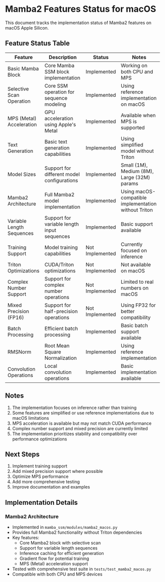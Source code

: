 # Mamba2 Features Status for macOS

This document tracks the implementation status of Mamba2 features on macOS Apple Silicon.

## Feature Status Table

| Feature | Description | Status | Notes |
|---------|-------------|---------|-------|
| Basic Mamba Block | Core Mamba SSM block implementation | Implemented | Working on both CPU and MPS |
| Selective Scan Operation | Core SSM operation for sequence modeling | Implemented | Using reference implementation on macOS |
| MPS (Metal) Acceleration | GPU acceleration using Apple's Metal | Implemented | Available when MPS is supported |
| Text Generation | Basic text generation capabilities | Implemented | Using simplified model without Triton |
| Model Sizes | Support for different model configurations | Implemented | Small (1M), Medium (8M), Large (32M) params |
| Mamba2 Architecture | Full Mamba2 model implementation | Implemented | Using macOS-compatible implementation without Triton |
| Variable Length Sequences | Support for variable length input sequences | Implemented | Basic support available |
| Training Support | Model training capabilities | Not Implemented | Currently focused on inference |
| Triton Optimizations | CUDA/Triton optimizations | Not Implemented | Not available on macOS |
| Complex Number Support | Support for complex number operations | Not Implemented | Limited to real numbers on macOS |
| Mixed Precision (FP16) | Support for half-precision operations | Not Implemented | Using FP32 for better compatibility |
| Batch Processing | Efficient batch processing | Implemented | Basic batch support available |
| RMSNorm | Root Mean Square Normalization | Implemented | Using reference implementation |
| Convolution Operations | Local convolution operations | Implemented | Basic implementation available |

## Notes

1. The implementation focuses on inference rather than training
2. Some features are simplified or use reference implementations due to macOS limitations
3. MPS acceleration is available but may not match CUDA performance
4. Complex number support and mixed precision are currently limited
5. The implementation prioritizes stability and compatibility over performance optimizations

## Next Steps

1. Implement training support
2. Add mixed precision support where possible
3. Optimize MPS performance
4. Add more comprehensive testing
5. Improve documentation and examples

## Implementation Details

### Mamba2 Architecture
- Implemented in `mamba_ssm/modules/mamba2_macos.py`
- Provides full Mamba2 functionality without Triton dependencies
- Key features:
  - Core Mamba2 block with selective scan
  - Support for variable length sequences
  - Inference caching for efficient generation
  - Gradient flow for potential training
  - MPS (Metal) acceleration support
- Tested with comprehensive test suite in `tests/test_mamba2_macos.py`
- Compatible with both CPU and MPS devices 